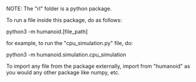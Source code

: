 NOTE: The "rl" folder is a python package.

To run a file inside this package, do as follows:

python3 -m humanoid.[file_path]

for example, to run the "cpu_simulation.py" file, do:

python3 -m humanoid.simulation.cpu_simulation

To import any file from the package externally, import from "humanoid" as you would any other package like numpy, etc.